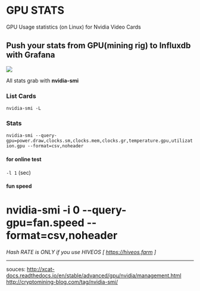 # GPU STATS
GPU Usage statistics (on Linux) for Nvidia Video Cards
## Push your stats from GPU(mining rig) to Influxdb with Grafana
![](https://i.imgur.com/jfX1980.png)

All stats grab with **nvidia-smi**

### List Cards
`nvidia-smi -L`

### Stats
`nvidia-smi --query- gpu=power.draw,clocks.sm,clocks.mem,clocks.gr,temperature.gpu,utilization.gpu --format=csv,noheader`

#### for online test
`-l 1` (sec)


#### fun speed
# nvidia-smi -i 0 --query-gpu=fan.speed --format=csv,noheader

_Hash RATE is ONLY if you use HIVEOS [ https://hiveos.farm ]_

---
souces:
http://xcat-docs.readthedocs.io/en/stable/advanced/gpu/nvidia/management.html
http://cryptomining-blog.com/tag/nvidia-smi/
